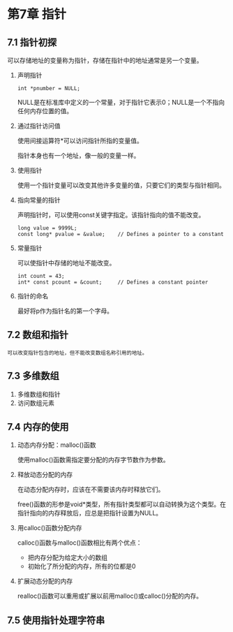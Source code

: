 # 第7章  指针

## 7.1 指针初探

可以存储地址的变量称为指针，存储在指针中的地址通常是另一个变量。

1. 声明指针
    
    ```
    int *pnumber = NULL;
    ```

    NULL是在标准库中定义的一个常量，对于指针它表示0；NULL是一个不指向任何内存位置的值。

2. 通过指针访问值
    
    使用间接运算符*可以访问指针所指的变量值。

    指针本身也有一个地址，像一般的变量一样。

3. 使用指针
    
    使用一个指针变量可以改变其他许多变量的值，只要它们的类型与指针相同。

4. 指向常量的指针
    
    声明指针时，可以使用const关键字指定。该指针指向的值不能改变。

    ```
    long value = 9999L;
    const long* pvalue = &value;    // Defines a pointer to a constant
    ```

5. 常量指针
    
    可以使指针中存储的地址不能改变。

    ```
    int count = 43;
    int* const pcount = &count;     // Defines a constant pointer
    ```

6. 指针的命名

    最好将p作为指针名的第一个字母。

## 7.2 数组和指针

    可以改变指针包含的地址，但不能改变数组名称引用的地址。

## 7.3 多维数组

1. 多维数组和指针
2. 访问数组元素

## 7.4 内存的使用

1. 动态内存分配：malloc()函数

    使用malloc()函数需指定要分配的内存字节数作为参数。

2. 释放动态分配的内存

    在动态分配内存时，应该在不需要该内存时释放它们。

    free()函数的形参是void*类型，所有指针类型都可以自动转换为这个类型。在指针指向的内存释放后，应总是把指针设置为NULL。

3. 用calloc()函数分配内存
    
    calloc()函数与malloc()函数相比有两个优点：
    * 把内存分配为给定大小的数组
    * 初始化了所分配的内存，所有的位都是0

4. 扩展动态分配的内存

    realloc()函数可以重用或扩展以前用malloc()或calloc()分配的内存。

## 7.5 使用指针处理字符串



